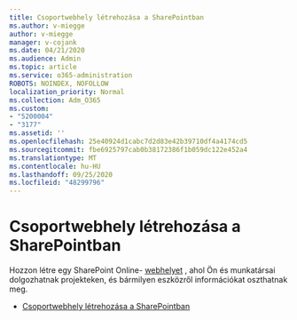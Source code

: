 ```yaml
---
title: Csoportwebhely létrehozása a SharePointban
ms.author: v-miegge
author: v-miegge
manager: v-cojank
ms.date: 04/21/2020
ms.audience: Admin
ms.topic: article
ms.service: o365-administration
ROBOTS: NOINDEX, NOFOLLOW
localization_priority: Normal
ms.collection: Adm_O365
ms.custom:
- "5200004"
- "3177"
ms.assetid: ''
ms.openlocfilehash: 25e40924d1cabc7d2d83e42b39710df4a4174cd5
ms.sourcegitcommit: fbe6925797cab0b38172386f1b059dc122e452a4
ms.translationtype: MT
ms.contentlocale: hu-HU
ms.lasthandoff: 09/25/2020
ms.locfileid: "48299796"
---
```

# <a name="how-to-create-a-team-site-in-sharepoint"></a>Csoportwebhely létrehozása a SharePointban

Hozzon létre egy SharePoint Online- [webhelyet](https://support.office.com/article/what-is-a-sharepoint-team-site-75545757-36c3-46a7-beed-0aaa74f0401e) , ahol Ön és munkatársai dolgozhatnak projekteken, és bármilyen eszközről információkat oszthatnak meg.

* [Csoportwebhely létrehozása a SharePointban](https://support.office.com/article/create-a-team-site-in-sharepoint-ef10c1e7-15f3-42a3-98aa-b5972711777d)
